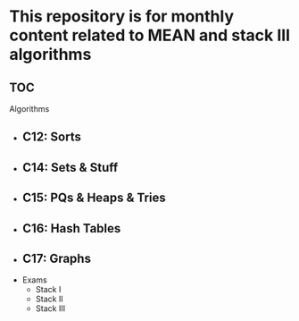 # This repository is for monthly content related to MEAN and stack III algorithms

## TOC

Algorithms
- C12: Sorts
    - 
- C14: Sets & Stuff
    - 
- C15: PQs & Heaps & Tries
    - 
- C16: Hash Tables
    - 
- C17: Graphs
    - 
- Exams
    - Stack I
    - Stack II
    - Stack III